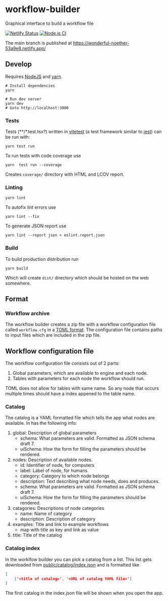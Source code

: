 # workflow-builder

Graphical interface to build a workflow file

[![Netlify Status](https://api.netlify.com/api/v1/badges/c94745e0-9fbd-44ba-a4ff-1641d686c063/deploy-status)](https://app.netlify.com/sites/wonderful-noether-53a9e8/deploys)
[![Node.js CI](https://github.com/i-VRESSE/workflow-builder/actions/workflows/node.js.yml/badge.svg)](https://github.com/i-VRESSE/workflow-builder/actions/workflows/node.js.yml)

The main branch is published at https://wonderful-noether-53a9e8.netlify.app/

## Develop

Requires [NodeJS](https://nodejs.org/) and [yarn]().

```shell
# Install dependencies
yarn

# Run dev server
yarn dev
# Goto http://localhost:3000
```

### Tests

Tests (**/*.test.tsx?) written in [vitetest](https://vitest.dev/) (a test framework similar to [jest](https://jestjs.io/)) can be run with:

```shell
yarn test run
```

To run tests with code coverage use

```shell
yarn  test run --coverage
```

Creates `coverage/` directory with HTML and LCOV report.

### Linting

```shell
yarn lint
```

To autofix lint errors use

```shell
yarn lint --fix
```

To generate JSON report use

```shell
yarn lint --report json > eslint.report.json
```

### Build

To build production distribution run

```shell
yarn build
```

Which will create `dist/` directory which should be hosted on the web somewhere.

## Format

### Workflow archive

The workflow builder creates a zip file with a workflow configuration file called `workflow.cfg` in a [TOML format](https://toml.io).
The configuration file contains paths to input files which are included in the zip file.

## Workflow configuration file

The workflow configuration file consists out of 2 parts:

1. Global parameters, which are available to engine and each node.
2. Tables with parameters for each node the workflow should run.

TOML does not allow for tables with same name. So any node that occurs multiple times should have a index appened to the table name.

### Catalog

The catalog is a YAML formatted file which tells the app what nodes are available. In has the following info:

1. global: Description of global parameters
    * schema: What parameters are valid. Formatted as JSON schema draft 7.
    * uiSchema: How the form for filling the parameters should be rendered.
2. nodes: Description of available nodes.
    * id: Identifier of node, for computers
    * label: Label of node, for humans
    * category: Category to which node belongs
    * description: Text describing what node needs, does and produces.
    * schema: What parameters are valid. Formatted as JSON schema draft 7.
    * uiSchema: How the form for filling the parameters should be rendered.
3. catagories: Descriptions of node categories
    * name: Name of category
    * description: Description of category
4. examples: Title and link to example workflows
    * map with title as key and link as value
5. title: Title of the catalog

### Catalog index

In the worklfow builder you can pick a catalog from a list. This list gets downloaded from [public/catalog/index.json](public/catalog/index.json) and is formatted like

```json
[
    ['<title of catalog>', '<URL of catalog YAML file>']
]
```

The first catalog in the index.json file will be shown when you open the app.
